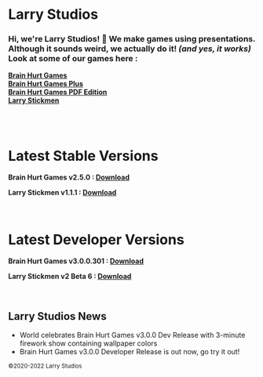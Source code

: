 # Larry Studios

### Hi, we're Larry Studios! 👋  We make **games** using **presentations**. Although it sounds weird, we actually do it! *(and yes, it works)* Look at some of our games here : <br>
**[Brain Hurt Games](https://github.com/larrystudios/brainhurtgames/releases)<br>
[Brain Hurt Games Plus](https://github.com/larrystudios/brainhurtplus/releases)<br>
[Brain Hurt Games PDF Edition](https://github.com/larrystudios/brainhurtpdf/releases)<br>
[Larry Stickmen](https://github.com/larrystudios/larrystickmen/releases)<br><br>**

<br>

# Latest Stable Versions
**Brain Hurt Games v2.5.0 : [Download](https://github.com/larrystudios/brainhurtgames/releases/tag/v2.5.0)**

**Larry Stickmen v1.1.1 : [Download](https://github.com/larrystudios/larrystickmen/releases/tag/v1.1.1)**

<br>

# Latest Developer Versions
**Brain Hurt Games v3.0.0.301 : [Download](https://github.com/larrystudios/brainhurtdev/releases/tag/v3.0.0.301)**

**Larry Stickmen v2 Beta 6 : [Download](https://github.com/larrystudios/larrystickmen/releases/tag/v2.0.6)**

<br>

## Larry Studios News
- World celebrates Brain Hurt Games v3.0.0 Dev Release with 3-minute firework show containing wallpaper colors
- Brain Hurt Games v3.0.0 Developer Release is out now, go try it out!


<sub>&copy;2020-2022 Larry Studios</sub>
